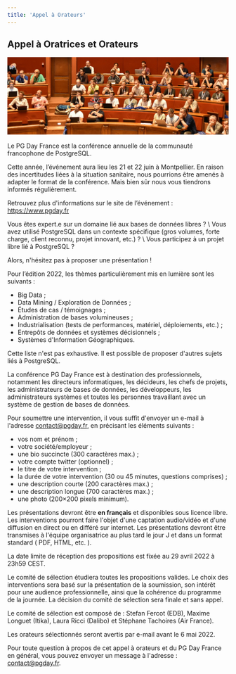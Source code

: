 ```yaml
---
title: 'Appel à Orateurs'
---
```



<!--
<b>L'Appel à Orateurs est clos</b>
-->

<!--
<h3><b>Prolongation Date limite des propositions.</b></h3>
<p>
La date limite de réception des propositions a été repoussée au 2 mars 2018 à 23h59 CEST
</p>
-->



## Appel à Oratrices et Orateurs

![](img/audience.jpg)

Le PG Day France est la conférence annuelle de la communauté francophone de PostgreSQL.

Cette année, l’événement aura lieu les 21 et 22 juin à Montpellier. En raison des incertitudes liées à la situation
sanitaire, nous pourrions être amenés à adapter le format de la conférence. Mais bien sûr nous vous tiendrons informés
régulièrement.

Retrouvez plus d'informations sur le site de l’événement : https://www.pgday.fr

Vous êtes expert.e sur un domaine lié aux bases de données libres ? \\
Vous avez utilisé PostgreSQL dans un contexte spécifique (gros volumes, forte charge, client reconnu, projet innovant, etc.) ? \\
Vous participez à un projet libre lié à PostgreSQL ?

Alors, n'hésitez pas à proposer une présentation !

Pour l’édition 2022, les thèmes particulièrement mis en lumière sont les suivants :

  * Big Data ;
  * Data Mining / Exploration de Données ;
  * Études de cas / témoignages ;
  * Administration de bases volumineuses ;
  * Industrialisation (tests de performances, matériel, déploiements, etc.) ;
  * Entrepôts de données et systèmes décisionnels ;
  * Systèmes d'Information Géographiques.

Cette liste n'est pas exhaustive. Il est possible de proposer d'autres sujets liés à PostgreSQL.

La conférence PG Day France est à destination des professionnels, notamment les directeurs informatiques, les décideurs, les chefs de projets, les administrateurs de bases de données, les développeurs, les administrateurs systèmes et toutes les personnes travaillant avec un système de gestion de bases de données.

Pour soumettre une intervention, il vous suffit d'envoyer un e-mail à l'adresse contact@pgday.fr, en précisant les éléments suivants :

  * vos nom et prénom ;
  * votre société/employeur ;
  * une bio succincte (300 caractères max.) ;
  * votre compte twitter (optionnel) ;
  * le titre de votre intervention ;
  * la durée de votre intervention (30 ou 45 minutes, questions comprises) ;
  * une description courte (200 caractères max.) ;
  * une description longue (700 caractères max.) ;
  * une photo (200×200 pixels minimum).

Les présentations devront être **en français** et disponibles sous licence libre. Les interventions pourront faire l'objet d'une captation audio/vidéo et d'une diffusion en direct ou en différé sur internet. Les présentations devront être transmises à l'équipe organisatrice au plus tard le jour J et dans un format standard ( PDF, HTML, etc. ).

La date limite de réception des propositions est fixée au 29 avril 2022 à 23h59 CEST.

Le comité de sélection étudiera toutes les propositions valides. Le choix des interventions sera basé sur la présentation de la soumission, son intérêt pour une audience professionnelle, ainsi que la cohérence du programme de la journée. La décision du comité de sélection sera finale et sans appel.

Le comité de sélection est composé de : Stefan Fercot (EDB), Maxime Longuet (Itika), Laura Ricci (Dalibo) et Stéphane Tachoires (Air France).

Les orateurs sélectionnés seront avertis par e-mail avant le 6 mai 2022.

Pour toute question à propos de cet appel à orateurs et du PG Day France en général, vous pouvez envoyer un message à l'adresse : contact@pgday.fr.


